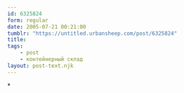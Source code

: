 ```yaml
---
id: 6325824
form: regular
date: 2005-07-21 00:21:00
tumblr: "https://untitled.urbansheep.com/post/6325824"
title:
tags:
    - post
    - контейнерный склад
layout: post-text.njk
---
```


<p>*</p>

